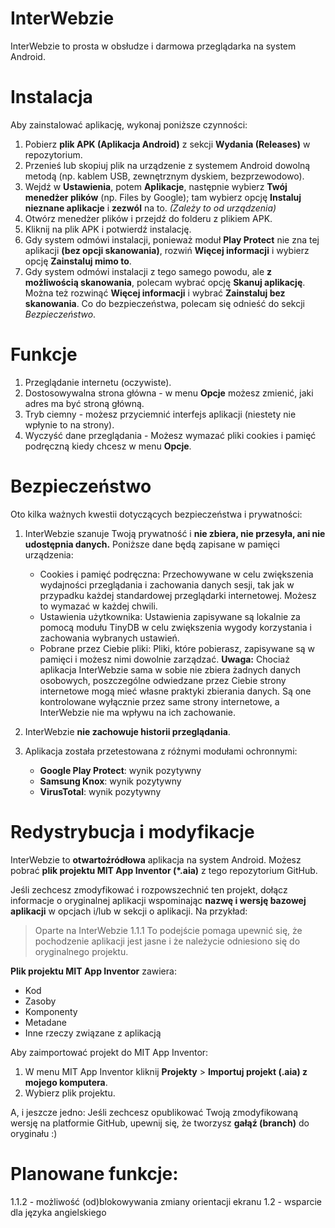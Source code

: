 # InterWebzie
InterWebzie to prosta w obsłudze i darmowa przeglądarka na system Android.

# Instalacja
Aby zainstalować aplikację, wykonaj poniższe czynności:
1. Pobierz **plik APK (Aplikacja Android)** z sekcji **Wydania (Releases)** w repozytorium.
2. Przenieś lub skopiuj plik na urządzenie z systemem Android dowolną metodą (np. kablem USB, zewnętrznym dyskiem, bezprzewodowo).
3. Wejdź w **Ustawienia**, potem **Aplikacje**, następnie wybierz **Twój menedżer plików** (np. Files by Google); tam wybierz opcję **Instaluj nieznane aplikacje** i **zezwól** na to. _(Zależy to od urządzenia)_
4. Otwórz menedżer plików i przejdź do folderu z plikiem APK.
5. Kliknij na plik APK i potwierdź instalację.
6. Gdy system odmówi instalacji, ponieważ moduł **Play Protect** nie zna tej aplikacji **(bez opcji skanowania)**, rozwiń **Więcej informacji** i wybierz opcję **Zainstaluj mimo to**.
7. Gdy system odmówi instalacji z tego samego powodu, ale **z możliwością skanowania**, polecam wybrać opcję **Skanuj aplikację**. Można też rozwinąć **Więcej informacji** i wybrać **Zainstaluj bez skanowania**.
Co do bezpieczeństwa, polecam się odnieść do sekcji _Bezpieczeństwo_.

# Funkcje
1. Przeglądanie internetu (oczywiste).
2. Dostosowywalna strona główna - w menu **Opcje** możesz zmienić, jaki adres ma być stroną główną.
3. Tryb ciemny - możesz przyciemnić interfejs aplikacji (niestety nie wpłynie to na strony).
4. Wyczyść dane przeglądania - Możesz wymazać pliki cookies i pamięć podręczną kiedy chcesz w menu **Opcje**.

# Bezpieczeństwo
Oto kilka ważnych kwestii dotyczących bezpieczeństwa i prywatności:

1. InterWebzie szanuje Twoją prywatność i **nie zbiera, nie przesyła, ani nie udostępnia danych.** Poniższe dane będą zapisane w pamięci urządzenia:
   - Cookies i pamięć podręczna: Przechowywane w celu zwiększenia wydajności przeglądania i zachowania danych sesji, tak jak w przypadku każdej standardowej przeglądarki internetowej. Możesz to wymazać w każdej chwili.
   - Ustawienia użytkownika: Ustawienia zapisywane są lokalnie za pomocą modułu TinyDB w celu zwiększenia wygody korzystania i zachowania wybranych ustawień.
   - Pobrane przez Ciebie pliki: Pliki, które pobierasz, zapisywane są w pamięci i możesz nimi dowolnie zarządzać.
**Uwaga:** Chociaż aplikacja InterWebzie sama w sobie nie zbiera żadnych danych osobowych, poszczególne odwiedzane przez Ciebie strony internetowe mogą mieć własne praktyki zbierania danych. Są one kontrolowane wyłącznie przez same strony internetowe, a InterWebzie nie ma wpływu na ich zachowanie.

2. InterWebzie **nie zachowuje historii przeglądania**.

3. Aplikacja została przetestowana z różnymi modułami ochronnymi:
   - **Google Play Protect**: wynik pozytywny
   - **Samsung Knox**: wynik pozytywny
   - **VirusTotal**: wynik pozytywny

# Redystrybucja i modyfikacje
InterWebzie to **otwartoźródłowa** aplikacja na system Android. Możesz pobrać **plik projektu MIT App Inventor (*.aia)** z tego repozytorium GitHub.

Jeśli zechcesz zmodyfikować i rozpowszechnić ten projekt, dołącz informacje o oryginalnej aplikacji wspominając **nazwę i wersję bazowej aplikacji** w opcjach i/lub w sekcji o aplikacji. Na przykład:
> Oparte na InterWebzie 1.1.1
To podejście pomaga upewnić się, że pochodzenie aplikacji jest jasne i że należycie odniesiono się do oryginalnego projektu.

**Plik projektu MIT App Inventor** zawiera:
- Kod
- Zasoby
- Komponenty
- Metadane
- Inne rzeczy związane z aplikacją

Aby zaimportować projekt do MIT App Inventor:
1. W menu MIT App Inventor kliknij **Projekty** > **Importuj projekt (.aia) z mojego komputera**.
2. Wybierz plik projektu.

A, i jeszcze jedno:
Jeśli zechcesz opublikować Twoją zmodyfikowaną wersję na platformie GitHub, upewnij się, że tworzysz **gałąź (branch)** do oryginału :)

# Planowane funkcje:
1.1.2 - możliwość (od)blokowywania zmiany orientacji ekranu
1.2 - wsparcie dla języka angielskiego
